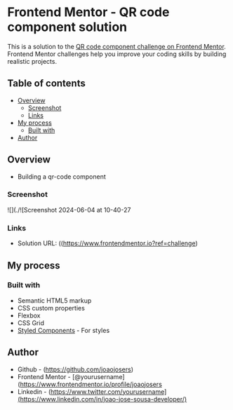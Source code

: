 # Frontend Mentor - QR code component solution

This is a solution to the [QR code component challenge on Frontend Mentor](https://www.frontendmentor.io/challenges/qr-code-component-iux_sIO_H). Frontend Mentor challenges help you improve your coding skills by building realistic projects. 

## Table of contents

- [Overview](#overview)
  - [Screenshot](#screenshot)
  - [Links](#links)
- [My process](#my-process)
  - [Built with](#built-with)
- [Author](#author)


## Overview
- Building a qr-code component

### Screenshot

![](./![Screenshot 2024-06-04 at 10-40-27 


### Links

- Solution URL: ((https://www.frontendmentor.io?ref=challenge)


## My process

### Built with

- Semantic HTML5 markup
- CSS custom properties
- Flexbox
- CSS Grid
- [Styled Components](https://styled-components.com/) - For styles


## Author

- Github - (https://github.com/joaojosers)
- Frontend Mentor - [@yourusername](https://www.frontendmentor.io/profile/joaojosers
- Linkedin - (https://www.twitter.com/yourusername](https://www.linkedin.com/in/joao-jose-sousa-developer/)


